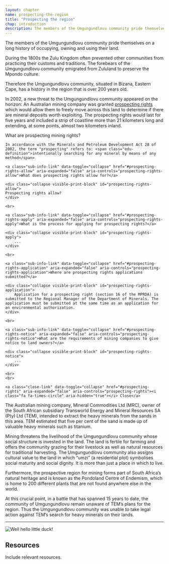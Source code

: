 ```yaml
---
layout: chapter
name: prospecting-the-region
title: "Prospecting the region"
chap: introduction
description: The members of the Umgungundlovu community pride themselves on a long history of occupying, owning and using their land. Situated in Bizana, Eastern Cape, the community has a history in the region that is over 200 years old.
---
```


The members of the Umgungundlovu community pride themselves on a long history of occupying, owning and using their land.

During the 1800s the Zulu Kingdom often prevented other communities from practicing their customs and traditions. The forebears of the Umgungundlovu community emigrated from Zululand to preserve the Mpondo culture.

Therefore the Umgungundlovu community, situated in Bizana, Eastern Cape, has a history in the region that is over 200 years old.

In 2002, a new threat to the Umgungundlovu community appeared on the horizon:
An Australian mining company was granted <a class="info-link" data-toggle="collapse" href="#prospecting-rights" aria-expanded="false" aria-controls="prospecting-rights"><i class="fa fa-info-circle" aria-hidden="true"></i> prospecting rights</a> which would allow them to freely move across this land to determine if there are mineral deposits worth exploiting. The prospecting rights would last for five years and included a strip of coastline more than 21 kilometers long and extending, at some points, almost two kilometers inland.

<div class="edu-segment collapse visible-print-block" id="prospecting-rights">
	<p class="edu-title">What are prospecting mining rights?</p>

	In accordance with the Minerals and Petroleum Development Act 28 of 2002, the term "prospecting" refers to: <span class="edu-definition">intentionally searching for any mineral by means of any method</span>

	<a class="sub-info-link" data-toggle="collapse" href="#prospecting-rights-allow" aria-expanded="false" aria-controls="prospecting-rights-allow">What does prospecting rights allow for?</a>

	<div class="collapse visible-print-block" id="prospecting-rights-allow">
	Prospecting rights allow?
	</div>

	<br>

	<a class="sub-info-link" data-toggle="collapse" href="#prospecting-rights-apply" aria-expanded="false" aria-controls="prospecting-rights-apply">What is the process for applying for prospecting rights?</a>

	<div class="collapse visible-print-block" id="prospecting-rights-apply">
		...
	</div>

	<br>

	<a class="sub-info-link" data-toggle="collapse" href="#prospecting-rights-application" aria-expanded="false" aria-controls="prospecting-rights-application">Where are prospecting rights applications submitted?</a>

	<div class="collapse visible-print-block" id="prospecting-rights-application">
		Application for a prospecting right (section 16 of the MPRDA) is submitted to the Regional Manager of the Department of Minerals. The application must be submitted at the same time as an application for an environmental authorization.
	</div>

	<br>

	<a class="sub-info-link" data-toggle="collapse" href="#prospecting-rights-notice" aria-expanded="false" aria-controls="prospecting-rights-notice">What are the requirements of mining companies to give notice to land owners?</a>

	<div class="collapse visible-print-block" id="prospecting-rights-notice">
		...
	</div>

	<br>
	<br>

	<a class="close-link" data-toggle="collapse" href="#prospecting-rights" aria-expanded="false" aria-controls="prospecting-rights"><i class="fa fa-times-circle" aria-hidden="true"></i> Close</a>
</div>

The Australian mining company, Mineral Commodities Ltd (MRC), owner of the South African subsidiary Transworld Energy and Mineral Resources SA (Pty) Ltd (TEM), intended to extract the heavy minerals from the sands in this area. TEM estimated that five per cent of the sand is made up of valuable heavy minerals such as titanium.

Mining threatens the livelihood of the Umgungundlovu community whose social structure is invested in the land. The land is fertile for farming and offers the community grazing for their livestock as well as natural resources for traditional harvesting. The Umgungundlovu community also assigns cultural value to the land in which “umzi” (a residential plot) symbolises social maturity and social dignity. It is more than just a place in which to live.

Furthermore, the prospective region for mining forms part of South Africa’s natural heritage and is known as the Pondoland Centre of Endemism, which is home to 200 different plants that are not found anywhere else in the world.

At this crucial point, in a battle that has spanned 15 years to date, the community of Umgungundlovu remain unaware of TEM’s plans for the region. Thus the Umgungundlovu community was unable to take legal action against TEM’s search for heavy minerals on their lands.

---

![Well hello little duck!](http://cdnimg.in/wp-content/uploads/2015/06/collection-of-cute-baby-duck.jpg)

## Resources

Include relevant resources.